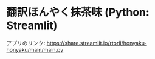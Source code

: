 # 翻訳ほんやく抹茶味 (Python: Streamlit)

アプリのリンク: https://share.streamlit.io/rtorii/honyaku-honyaku/main/main.py
